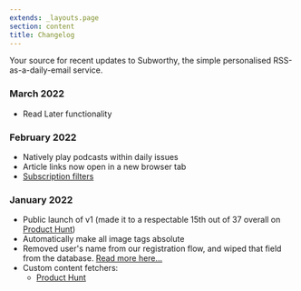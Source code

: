 ```yaml
---
extends: _layouts.page
section: content
title: Changelog
---
```


Your source for recent updates to Subworthy, the simple personalised RSS-as-a-daily-email service.

### March 2022

- Read Later functionality

### February 2022

- Natively play podcasts within daily issues
- Article links now open in a new browser tab
- [Subscription filters](/post/20220301-filters/)

### January 2022

- Public launch of v1 (made it to a respectable 15th out of 37 overall on [Product Hunt](https://www.producthunt.com/posts/subworthy))
- Automatically make all image tags absolute
- Removed user's name from our registration flow, and wiped that field from the database. [Read more here...](/post/20220121-privacy-and-removing-users-names-from-the-database/)
- Custom content fetchers:
    - [Product Hunt](https://www.producthunt.com)
